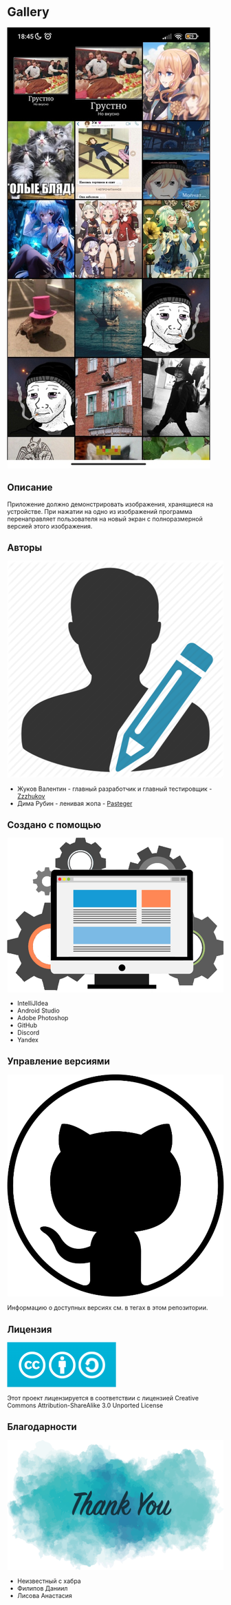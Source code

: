 # Gallery
![Gallery](https://github.com/Zzzhukov/Gallery/blob/main/изображение_2022-03-24_185118.png)

## Описание
Приложение должно демонстрировать изображения, хранящиеся на устройстве. При нажатии на одно из изображений программа перенаправляет пользователя на новый экран с полноразмерной версией этого изображения.


## Авторы
![Developers](https://github.com/Pasteger/OnceByTheCampfire/blob/master/developers.png)
*  Жуков Валентин - главный разработчик и главный тестировщик - [Zzzhukov](https://github.com/Zzzhukov)
*  Дима Рубин - ленивая жопа - [Pasteger](https://github.com/Pasteger)


## Создано с помощью
![Software](https://github.com/Pasteger/OnceByTheCampfire/blob/master/softvare.png)

* IntelliJIdea
* Android Studio
* Adobe Photoshop
* GitHub
* Discord
* Yandex


## Управление версиями
![Git](https://github.com/Pasteger/OnceByTheCampfire/blob/master/git.png)

Информацию о доступных версиях см. в тегах в этом репозитории.


## Лицензия
![License](https://github.com/Pasteger/OnceByTheCampfire/blob/master/license.png)

Этот проект лицензируется в соответствии с лицензией Creative Commons Attribution-ShareAlike 3.0 Unported License


## Благодарности
![Thanks](https://github.com/Pasteger/OnceByTheCampfire/blob/master/thanks.png)

* Неизвестный с хабра
* Филипов Даниил
* Лисова Анастасия

